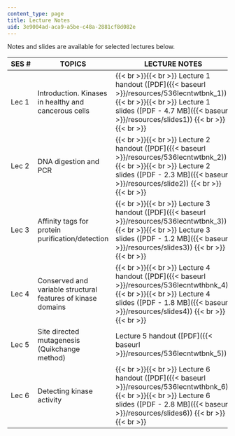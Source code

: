 ```yaml
---
content_type: page
title: Lecture Notes
uid: 3e9004ad-aca9-a5be-c48a-2881cf8d082e
---
```


Notes and slides are available for selected lectures below.

| SES # | TOPICS | LECTURE NOTES |
| --- | --- | --- |
| Lec 1 | Introduction. Kinases in healthy and cancerous cells |  {{< br >}}{{< br >}} Lecture 1 handout ([PDF]({{< baseurl >}}/resources/536lecntwtbnk_1)) {{< br >}}{{< br >}} Lecture 1 slides ([PDF - 4.7 MB]({{< baseurl >}}/resources/slides1)) {{< br >}}{{< br >}}  |
| Lec 2 | DNA digestion and PCR |  {{< br >}}{{< br >}} Lecture 2 handout ([PDF]({{< baseurl >}}/resources/536lecntwtbnk_2)) {{< br >}}{{< br >}} Lecture 2 slides ([PDF - 2.3 MB]({{< baseurl >}}/resources/slide2)) {{< br >}}{{< br >}}  |
| Lec 3 | Affinity tags for protein purification/detection |  {{< br >}}{{< br >}} Lecture 3 handout ([PDF]({{< baseurl >}}/resources/536lecntwtbnk_3)) {{< br >}}{{< br >}} Lecture 3 slides ([PDF - 1.2 MB]({{< baseurl >}}/resources/slides3)) {{< br >}}{{< br >}}  |
| Lec 4 | Conserved and variable structural features of kinase domains |  {{< br >}}{{< br >}} Lecture 4 handout ([PDF]({{< baseurl >}}/resources/536lecntwthbnk_4)) {{< br >}}{{< br >}} Lecture 4 slides ([PDF - 1.8 MB]({{< baseurl >}}/resources/slides4)) {{< br >}}{{< br >}}  |
| Lec 5 | Site directed mutagenesis (Quikchange method) | Lecture 5 handout ([PDF]({{< baseurl >}}/resources/536lecntwtbnk_5)) |
| Lec 6 | Detecting kinase activity |  {{< br >}}{{< br >}} Lecture 6 handout ([PDF]({{< baseurl >}}/resources/536lecntwthbnk_6)) {{< br >}}{{< br >}} Lecture 6 slides ([PDF - 2.8 MB]({{< baseurl >}}/resources/slides6)) {{< br >}}{{< br >}}